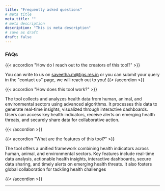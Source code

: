 ```yaml
---
title: "Frequently asked questions"
# meta title
meta_title: ""
# meta description
description: "This is meta description"
# save as draft
draft: false
---
```

### FAQs

{{< accordion "How do I reach out to the creators of this tool?" >}}

You can write to us on saveetha.m@tigs.res.in or you can submit your query in the "contact us" page, we will reach out to you!
{{< /accordion >}}

{{< accordion "How does this tool work?" >}}

The tool collects and analyzes health data from human, animal, and environmental sectors using advanced algorithms. It processes this data to generate real-time insights, visualized through interactive dashboards. Users can access key health indicators, receive alerts on emerging health threats, and securely share data for collaborative action.

{{< /accordion >}}

{{< accordion "What are the features of this tool?" >}}

The tool offers a unified framework combining health indicators across human, animal, and environmental sectors. Key features include real-time data analysis, actionable health insights, interactive dashboards, secure data sharing, and timely alerts on emerging health threats. It also fosters global collaboration for tackling health challenges

{{< /accordion >}}

<hr>
